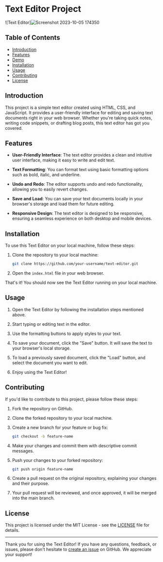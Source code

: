 # Text Editor Project

![Text Editor]![Screenshot 2023-10-05 174350](https://github.com/HAHAkartikey/CodeClauseInternship_TextEditor/assets/88485018/60af2b9c-81f4-4064-9ba0-8aa43216e25e)


## Table of Contents

- [Introduction](#introduction)
- [Features](#features)
- [Demo](#demo)
- [Installation](#installation)
- [Usage](#usage)
- [Contributing](#contributing)
- [License](#license)

## Introduction

This project is a simple text editor created using HTML, CSS, and JavaScript. It provides a user-friendly interface for editing and saving text documents right in your web browser. Whether you're taking quick notes, writing code snippets, or drafting blog posts, this text editor has got you covered.

## Features

- **User-Friendly Interface**: The text editor provides a clean and intuitive user interface, making it easy to write and edit text.

- **Text Formatting**: You can format text using basic formatting options such as bold, italic, and underline.

- **Undo and Redo**: The editor supports undo and redo functionality, allowing you to easily revert changes.

- **Save and Load**: You can save your text documents locally in your browser's storage and load them for future editing.

- **Responsive Design**: The text editor is designed to be responsive, ensuring a seamless experience on both desktop and mobile devices.

## Installation

To use this Text Editor on your local machine, follow these steps:

1. Clone the repository to your local machine:

   ```bash
   git clone https://github.com/your-username/text-editor.git
   ```

2. Open the `index.html` file in your web browser.

That's it! You should now see the Text Editor running on your local machine.

## Usage

1. Open the Text Editor by following the installation steps mentioned above.

2. Start typing or editing text in the editor.

3. Use the formatting buttons to apply styles to your text.

4. To save your document, click the "Save" button. It will save the text to your browser's local storage.

5. To load a previously saved document, click the "Load" button, and select the document you want to edit.

6. Enjoy using the Text Editor!

## Contributing

If you'd like to contribute to this project, please follow these steps:

1. Fork the repository on GitHub.

2. Clone the forked repository to your local machine.

3. Create a new branch for your feature or bug fix:

   ```bash
   git checkout -b feature-name
   ```

4. Make your changes and commit them with descriptive commit messages.

5. Push your changes to your forked repository:

   ```bash
   git push origin feature-name
   ```

6. Create a pull request on the original repository, explaining your changes and their purpose.

7. Your pull request will be reviewed, and once approved, it will be merged into the main branch.

## License

This project is licensed under the MIT License - see the [LICENSE](LICENSE) file for details.

---

Thank you for using the Text Editor! If you have any questions, feedback, or issues, please don't hesitate to [create an issue](https://github.com/your-username/text-editor/issues) on GitHub. We appreciate your support!
